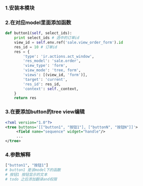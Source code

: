
### 1.安装本模块

### 2.在对应model里面添加函数

```python
def button1(self, select_ids):
    print select_ids # 选中的订单id
    view_id = self.env.ref('sale.view_order_form').id
    res_id = 10 # 订单id
    res = {
        'type': 'ir.actions.act_window',
        'res_model': 'sale.order',
        'view_type': 'form',
        'view_mode': 'tree, form',
        'views': [(view_id, 'form')],
        'target': 'current',
        'res_id': res_id,
        'context': self._context,
    }
    return res
```

### 3.在要添加button的tree view编辑

```xml
<?xml version="1.0"?>
<tree buttons='[["button1", "按钮1"], ["buttonN", "按钮N"]]'>
     <field name="sequence" widget="handle"/>
     ...
</tree>
```

### 4.参数解释

```python
["button1", "按钮1"]
# button1 是该model下的函数
# 按钮1 按钮显示的文本
# todo 之后添加翻译and权限
```
